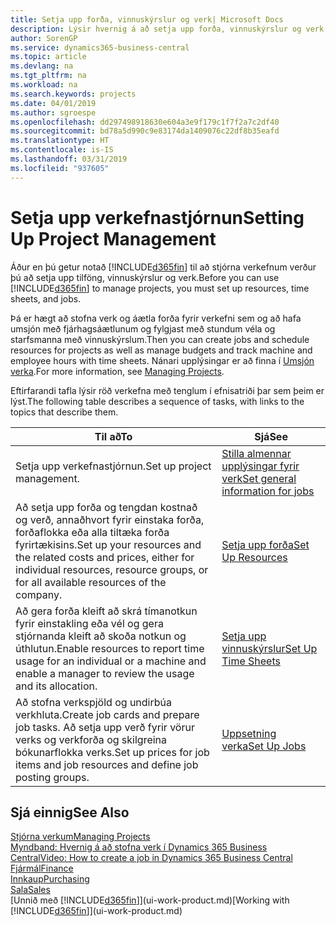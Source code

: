 ```yaml
---
title: Setja upp forða, vinnuskýrslur og verk| Microsoft Docs
description: Lýsir hvernig á að setja upp forða, vinnuskýrslur og verk til að stjórna verkefnum.
author: SorenGP
ms.service: dynamics365-business-central
ms.topic: article
ms.devlang: na
ms.tgt_pltfrm: na
ms.workload: na
ms.search.keywords: projects
ms.date: 04/01/2019
ms.author: sgroespe
ms.openlocfilehash: dd297498918630e604a3e9f179c1f7f2a7c2df40
ms.sourcegitcommit: bd78a5d990c9e83174da1409076c22df8b35eafd
ms.translationtype: HT
ms.contentlocale: is-IS
ms.lasthandoff: 03/31/2019
ms.locfileid: "937605"
---
```

# <a name="setting-up-project-management"></a><span data-ttu-id="c67ba-103">Setja upp verkefnastjórnun</span><span class="sxs-lookup"><span data-stu-id="c67ba-103">Setting Up Project Management</span></span>
<span data-ttu-id="c67ba-104">Áður en þú getur notað [!INCLUDE[d365fin](includes/d365fin_md.md)] til að stjórna verkefnum verður þú að setja upp tilföng, vinnuskýrslur og verk.</span><span class="sxs-lookup"><span data-stu-id="c67ba-104">Before you can use [!INCLUDE[d365fin](includes/d365fin_md.md)] to manage projects, you must set up resources, time sheets, and jobs.</span></span>

<span data-ttu-id="c67ba-105">Þá er hægt að stofna verk og áætla forða fyrir verkefni sem og að hafa umsjón með fjárhagsáætlunum og fylgjast með stundum véla og starfsmanna með vinnuskýrslum.</span><span class="sxs-lookup"><span data-stu-id="c67ba-105">Then you can create jobs and schedule resources for projects as well as manage budgets and track machine and employee hours with time sheets.</span></span> <span data-ttu-id="c67ba-106">Nánari upplýsingar er að finna í [Umsjón verka](projects-manage-projects.md).</span><span class="sxs-lookup"><span data-stu-id="c67ba-106">For more information, see [Managing Projects](projects-manage-projects.md).</span></span>  

<span data-ttu-id="c67ba-107">Eftirfarandi tafla lýsir röð verkefna með tenglum í efnisatriði þar sem þeim er lýst.</span><span class="sxs-lookup"><span data-stu-id="c67ba-107">The following table describes a sequence of tasks, with links to the topics that describe them.</span></span>

| <span data-ttu-id="c67ba-108">Til að</span><span class="sxs-lookup"><span data-stu-id="c67ba-108">To</span></span> | <span data-ttu-id="c67ba-109">Sjá</span><span class="sxs-lookup"><span data-stu-id="c67ba-109">See</span></span> |
| --- | --- |
| <span data-ttu-id="c67ba-110">Setja upp verkefnastjórnun.</span><span class="sxs-lookup"><span data-stu-id="c67ba-110">Set up project management.</span></span>|[<span data-ttu-id="c67ba-111">Stilla almennar upplýsingar fyrir verk</span><span class="sxs-lookup"><span data-stu-id="c67ba-111">Set general information for jobs</span></span>](projects-how-setup-jobs.md#to-set-general-information-for-jobs)|
| <span data-ttu-id="c67ba-112">Að setja upp forða og tengdan kostnað og verð, annaðhvort fyrir einstaka forða, forðaflokka eða alla tiltæka forða fyrirtækisins.</span><span class="sxs-lookup"><span data-stu-id="c67ba-112">Set up your resources and the related costs and prices, either for individual resources, resource groups, or for all available resources of the company.</span></span> |[<span data-ttu-id="c67ba-113">Setja upp forða</span><span class="sxs-lookup"><span data-stu-id="c67ba-113">Set Up Resources</span></span>](projects-how-setup-resources.md) |
| <span data-ttu-id="c67ba-114">Að gera forða kleift að skrá tímanotkun fyrir einstakling eða vél og gera stjórnanda kleift að skoða notkun og úthlutun.</span><span class="sxs-lookup"><span data-stu-id="c67ba-114">Enable resources to report time usage for an individual or a machine and enable a manager to review the usage and its allocation.</span></span> |[<span data-ttu-id="c67ba-115">Setja upp vinnuskýrslur</span><span class="sxs-lookup"><span data-stu-id="c67ba-115">Set Up Time Sheets</span></span>](projects-how-setup-time-sheets.md) |
| <span data-ttu-id="c67ba-116">Að stofna verkspjöld og undirbúa verkhluta.</span><span class="sxs-lookup"><span data-stu-id="c67ba-116">Create job cards and prepare job tasks.</span></span> <span data-ttu-id="c67ba-117">Að setja upp verð fyrir vörur verks og verkforða og skilgreina bókunarflokka verks.</span><span class="sxs-lookup"><span data-stu-id="c67ba-117">Set up prices for job items and job resources and define job posting groups.</span></span> |[<span data-ttu-id="c67ba-118">Uppsetning verka</span><span class="sxs-lookup"><span data-stu-id="c67ba-118">Set Up Jobs</span></span>](projects-how-setup-jobs.md) |

## <a name="see-also"></a><span data-ttu-id="c67ba-119">Sjá einnig</span><span class="sxs-lookup"><span data-stu-id="c67ba-119">See Also</span></span>

[<span data-ttu-id="c67ba-120">Stjórna verkum</span><span class="sxs-lookup"><span data-stu-id="c67ba-120">Managing Projects</span></span>](projects-manage-projects.md)  
[<span data-ttu-id="c67ba-121">Myndband: Hvernig á að stofna verk í Dynamics 365 Business Central</span><span class="sxs-lookup"><span data-stu-id="c67ba-121">Video: How to create a job in Dynamics 365 Business Central</span></span>](https://www.youtube.com/watch?v=VqaPWr7BWmw)  
[<span data-ttu-id="c67ba-122">Fjármál</span><span class="sxs-lookup"><span data-stu-id="c67ba-122">Finance</span></span>](finance.md)  
[<span data-ttu-id="c67ba-123">Innkaup</span><span class="sxs-lookup"><span data-stu-id="c67ba-123">Purchasing</span></span>](purchasing-manage-purchasing.md)  
[<span data-ttu-id="c67ba-124">Sala</span><span class="sxs-lookup"><span data-stu-id="c67ba-124">Sales</span></span>](sales-manage-sales.md)  
<span data-ttu-id="c67ba-125">[Unnið með [!INCLUDE[d365fin](includes/d365fin_md.md)]](ui-work-product.md)</span><span class="sxs-lookup"><span data-stu-id="c67ba-125">[Working with [!INCLUDE[d365fin](includes/d365fin_md.md)]](ui-work-product.md)</span></span>  
